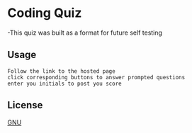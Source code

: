 # Coding Quiz

-This quiz was built as a format for future self testing

## Usage

```
Follow the link to the hosted page
click corresponding buttons to answer prompted questions
enter you initials to post you score
```


## License

[GNU](https://www.gnu.org/licenses/gpl-3.0.en.html)